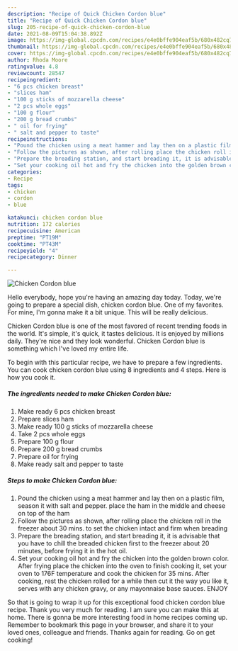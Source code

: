 ```yaml
---
description: "Recipe of Quick Chicken Cordon blue"
title: "Recipe of Quick Chicken Cordon blue"
slug: 205-recipe-of-quick-chicken-cordon-blue
date: 2021-08-09T15:04:38.892Z
image: https://img-global.cpcdn.com/recipes/e4e0bffe904eaf5b/680x482cq70/chicken-cordon-blue-recipe-main-photo.jpg
thumbnail: https://img-global.cpcdn.com/recipes/e4e0bffe904eaf5b/680x482cq70/chicken-cordon-blue-recipe-main-photo.jpg
cover: https://img-global.cpcdn.com/recipes/e4e0bffe904eaf5b/680x482cq70/chicken-cordon-blue-recipe-main-photo.jpg
author: Rhoda Moore
ratingvalue: 4.8
reviewcount: 28547
recipeingredient:
- "6 pcs chicken breast"
- "slices ham"
- "100 g sticks of mozzarella cheese"
- "2 pcs whole eggs"
- "100 g flour"
- "200 g bread crumbs"
- " oil for frying"
- " salt and pepper to taste"
recipeinstructions:
- "Pound the chicken using a meat hammer and lay then on a plastic film, season it with salt and pepper. place the ham in the middle and cheese on top of the ham"
- "Follow the pictures as shown, after rolling place the chicken roll in the freezer about 30 mins. to set the chicken intact and firm when breading"
- "Prepare the breading station, and start breading it, it is advisable that you have to chill the breaded chicken first to the freezer about 20 minutes, before frying it in the hot oil."
- "Set your cooking oil hot and fry the chicken into the golden brown color. After frying place the chicken into the oven to finish cooking it, set your oven to 176F temperature and cook the chicken for 35 mins. After cooking, rest the chicken rolled for a while then cut it the way you like it, serves with any chicken gravy, or any mayonnaise base sauces. ENJOY"
categories:
- Recipe
tags:
- chicken
- cordon
- blue

katakunci: chicken cordon blue 
nutrition: 172 calories
recipecuisine: American
preptime: "PT19M"
cooktime: "PT43M"
recipeyield: "4"
recipecategory: Dinner

---
```



![Chicken Cordon blue](https://img-global.cpcdn.com/recipes/e4e0bffe904eaf5b/680x482cq70/chicken-cordon-blue-recipe-main-photo.jpg)

Hello everybody, hope you're having an amazing day today. Today, we're going to prepare a special dish, chicken cordon blue. One of my favorites. For mine, I'm gonna make it a bit unique. This will be really delicious.



Chicken Cordon blue is one of the most favored of recent trending foods in the world. It's simple, it's quick, it tastes delicious. It is enjoyed by millions daily. They're nice and they look wonderful. Chicken Cordon blue is something which I've loved my entire life.


To begin with this particular recipe, we have to prepare a few ingredients. You can cook chicken cordon blue using 8 ingredients and 4 steps. Here is how you cook it.

<!--inarticleads1-->

##### The ingredients needed to make Chicken Cordon blue:

1. Make ready 6 pcs chicken breast
1. Prepare slices ham
1. Make ready 100 g sticks of mozzarella cheese
1. Take 2 pcs whole eggs
1. Prepare 100 g flour
1. Prepare 200 g bread crumbs
1. Prepare  oil for frying
1. Make ready  salt and pepper to taste




<!--inarticleads2-->

##### Steps to make Chicken Cordon blue:

1. Pound the chicken using a meat hammer and lay then on a plastic film, season it with salt and pepper. place the ham in the middle and cheese on top of the ham
1. Follow the pictures as shown, after rolling place the chicken roll in the freezer about 30 mins. to set the chicken intact and firm when breading
1. Prepare the breading station, and start breading it, it is advisable that you have to chill the breaded chicken first to the freezer about 20 minutes, before frying it in the hot oil.
1. Set your cooking oil hot and fry the chicken into the golden brown color. After frying place the chicken into the oven to finish cooking it, set your oven to 176F temperature and cook the chicken for 35 mins. After cooking, rest the chicken rolled for a while then cut it the way you like it, serves with any chicken gravy, or any mayonnaise base sauces. ENJOY




So that is going to wrap it up for this exceptional food chicken cordon blue recipe. Thank you very much for reading. I am sure you can make this at home. There is gonna be more interesting food in home recipes coming up. Remember to bookmark this page in your browser, and share it to your loved ones, colleague and friends. Thanks again for reading. Go on get cooking!
